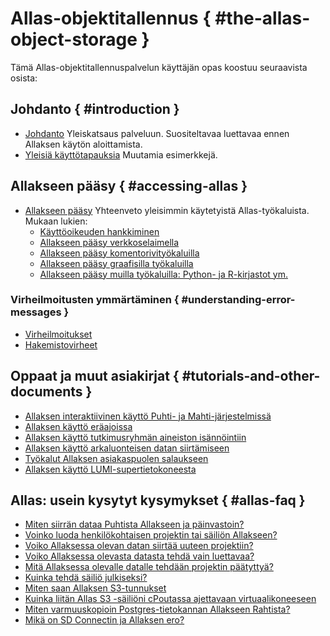 # Allas-objektitallennus { #the-allas-object-storage }

Tämä Allas-objektitallennuspalvelun käyttäjän opas koostuu seuraavista osista:

## Johdanto { #introduction }

   * [Johdanto](./introduction.md) Yleiskatsaus palveluun. Suositeltavaa luettavaa ennen Allaksen käytön aloittamista.
   * [Yleisiä käyttötapauksia](./using_allas/common_use_cases.md) Muutamia esimerkkejä.


## Allakseen pääsy { #accessing-allas }

   * [Allakseen pääsy](./accessing_allas.md) Yhteenveto yleisimmin käytetyistä Allas-työkaluista. Mukaan lukien:
      * [Käyttöoikeuden hankkiminen](./introduction.md#gaining-access) 
      * [Allakseen pääsy verkkoselaimella](./accessing_allas.md#web-browser-interfaces)
      * [Allakseen pääsy komentorivityökaluilla](./accessing_allas.md#commandline-tools)
      * [Allakseen pääsy graafisilla työkaluilla](./accessing_allas.md#graphical-tools)
      * [Allakseen pääsy muilla työkaluilla: Python- ja R-kirjastot ym.](./accessing_allas.md#other-tools-python-and-r-libraries-etc)

### Virheilmoitusten ymmärtäminen { #understanding-error-messages }

   * [Virheilmoitukset](./using_allas/error_messages.md)
   * [Hakemistovirheet](./using_allas/directory_object_error.md )
   
## Oppaat ja muut asiakirjat { #tutorials-and-other-documents }

* [Allaksen interaktiivinen käyttö Puhti- ja Mahti-järjestelmissä](./allas-hpc.md) 
* [Allaksen käyttö eräajoissa](./allas_batchjobs.md)
* [Allaksen käyttö tutkimusryhmän aineiston isännöintiin](./allas_project_example.md)
* [Allaksen käyttö arkaluonteisen datan siirtämiseen](../sensitive-data/sequencing_center_tutorial.md)
* [Työkalut Allaksen asiakaspuolen salaukseen](./allas_encryption.md)
* [Allaksen käyttö LUMI-supertietokoneesta](./allas_lumi.md)

## Allas: usein kysytyt kysymykset { #allas-faq }

* [Miten siirrän dataa Puhtista Allakseen ja päinvastoin?](../../support/faq/how-to-move-data-between-puhti-and-allas.md)
* [Voinko luoda henkilökohtaisen projektin tai säiliön Allakseen?](../../support/faq/can-i-have-a-personal-project-or-bucket-in-allas.md)
* [Voiko Allaksessa olevan datan siirtää uuteen projektiin?](../../support/faq/is-it-possible-to-move-data-in-allas-to-new-project.md)
* [Voiko Allaksessa olevasta datasta tehdä vain luettavaa?](../../support/faq/is-it-possible-to-make-data-in-allas-read-only.md)
* [Mitä Allaksessa olevalle datalle tehdään projektin päätyttyä?](../../support/faq/what-to-do-for-data-in-allas-after-project-ends.md)
* [Kuinka tehdä säiliö julkiseksi?](../../support/faq/how-to-make-a-bucket-public.md)
* [Miten saan Allaksen S3-tunnukset](../../support/faq/how-to-get-Allas-s3-credentials.md)
* [Kuinka liitän Allas S3 -säiliöni cPoutassa ajettavaan virtuaalikoneeseen](../../support/faq/how-to-mount-os-bucket-for-cpouta.md)
* [Miten varmuuskopioin Postgres-tietokannan Allakseen Rahtista?](../../support/faq/backup-postgres-allas.md)
* [Mikä on SD Connectin ja Allaksen ero?](../../support/faq/sensitive-data-connect.md#what-is-the-difference-between-sd-connect-and-allas)